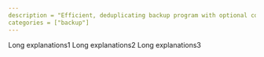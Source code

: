 ```yaml
---
description = "Efficient, deduplicating backup program with optional compression and secure encryption."
categories = ["backup"]
---
```

Long explanations1
Long explanations2
Long explanations3
